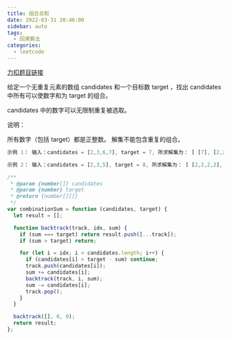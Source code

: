 ```yaml
---
title: 组合总和
date: 2022-03-31 20:46:00
sidebar: auto
tags:
  - 回溯算法
categories:
  - leetcode
---
```


[力扣题目链接](https://leetcode-cn.com/problems/combination-sum/)

给定一个无重复元素的数组 candidates 和一个目标数 target ，找出 candidates 中所有可以使数字和为 target 的组合。

candidates 中的数字可以无限制重复被选取。

说明：

所有数字（包括 target）都是正整数。
解集不能包含重复的组合。

```js
示例 1： 输入：candidates = [2,3,6,7], target = 7, 所求解集为： [ [7], [2,2,3] ]

示例 2： 输入：candidates = [2,3,5], target = 8, 所求解集为： [ [2,2,2,2], [2,3,3], [3,5] ]
```

```js
/**
 * @param {number[]} candidates
 * @param {number} target
 * @return {number[][]}
 */
var combinationSum = function (candidates, target) {
  let result = [];

  function backtrack(track, idx, sum) {
    if (sum === target) return result.push([...track]);
    if (sum > target) return;

    for (let i = idx; i < candidates.length; i++) {
      if (candidates[i] > target - sum) continue;
      track.push(candidates[i]);
      sum += candidates[i];
      backtrack(track, i, sum);
      sum -= candidates[i];
      track.pop();
    }
  }

  backtrack([], 0, 0);
  return result;
};
```

